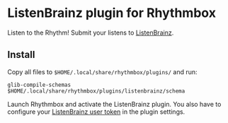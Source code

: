 # ListenBrainz plugin for Rhythmbox

Listen to the Rhythm! Submit your listens to [ListenBrainz](https://listenbrainz.org).

## Install

Copy all files to `$HOME/.local/share/rhythmbox/plugins/` and run:

    glib-compile-schemas $HOME/.local/share/rhythmbox/plugins/listenbrainz/schema

Launch Rhythmbox and activate the ListenBrainz plugin. You also have to
configure your [ListenBrainz user token](https://listenbrainz.org/profile/)
in the plugin settings.
